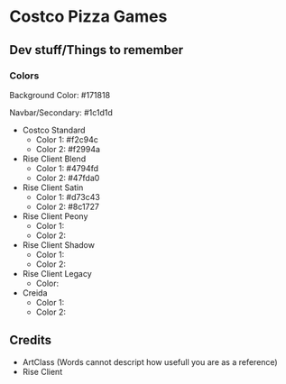# Costco Pizza Games

## Dev stuff/Things to remember

### Colors
Background Color: #171818

Navbar/Secondary: #1c1d1d

- Costco Standard
   - Color 1: #f2c94c
   - Color 2: #f2994a
- Rise Client Blend
   - Color 1: #4794fd
   - Color 2: #47fda0
- Rise Client Satin
   - Color 1: #d73c43
   - Color 2: #8c1727
- Rise Client Peony
   - Color 1: 
   - Color 2: 
- Rise Client Shadow
   - Color 1: 
   - Color 2: 
- Rise Client Legacy
   - Color: 
- Creida
   - Color 1: 
   - Color 2: 

## Credits
- ArtClass (Words cannot descript how usefull you are as a reference)
- Rise Client